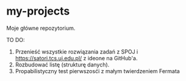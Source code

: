 # my-projects
Moje główne repozytorium. 

TO DO: 
1. Przenieść wszystkie rozwiązania zadań z SPOJ i https://satori.tcs.uj.edu.pl/ z ideone na GitHub'a.
2. Rozbudować listę (strukturę danych).
3. Propabilistyczny test pierwszosći z małym twierdzeniem Fermata
